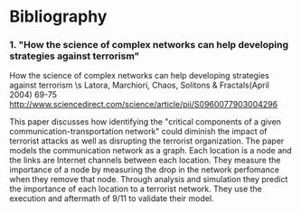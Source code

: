 # Bibliography
### 1. "How the science of complex networks can help developing strategies against terrorism"
How the science of complex networks can help developing strategies against terrorism \s
Latora, Marchiori, Chaos, Solitons & Fractals(April 2004) 69-75
<http://www.sciencedirect.com/science/article/pii/S0960077903004296>

This paper discusses how identifying the "critical components of a given communication-transportation network" could diminish the impact of terrorist attacks as well as disrupting the terrorist organization. The paper models the communication network as a graph. Each location is a node and the links are Internet channels between each location. They measure the importance of a node by measuring the drop in the network perfomance when they remove that node. Through analysis and simulation they predict the importance of each location to a terrorist network. They use the execution and aftermath of 9/11 to validate their model. 
